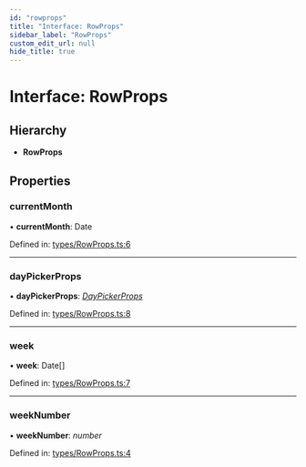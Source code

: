 ```yaml
---
id: "rowprops"
title: "Interface: RowProps"
sidebar_label: "RowProps"
custom_edit_url: null
hide_title: true
---
```


# Interface: RowProps

## Hierarchy

* **RowProps**

## Properties

### currentMonth

• **currentMonth**: Date

Defined in: [types/RowProps.ts:6](https://github.com/gpbl/react-day-picker/blob/7a46f8df/packages/react-day-picker/src/types/RowProps.ts#L6)

___

### dayPickerProps

• **dayPickerProps**: [*DayPickerProps*](daypickerprops.md)

Defined in: [types/RowProps.ts:8](https://github.com/gpbl/react-day-picker/blob/7a46f8df/packages/react-day-picker/src/types/RowProps.ts#L8)

___

### week

• **week**: Date[]

Defined in: [types/RowProps.ts:7](https://github.com/gpbl/react-day-picker/blob/7a46f8df/packages/react-day-picker/src/types/RowProps.ts#L7)

___

### weekNumber

• **weekNumber**: *number*

Defined in: [types/RowProps.ts:4](https://github.com/gpbl/react-day-picker/blob/7a46f8df/packages/react-day-picker/src/types/RowProps.ts#L4)
